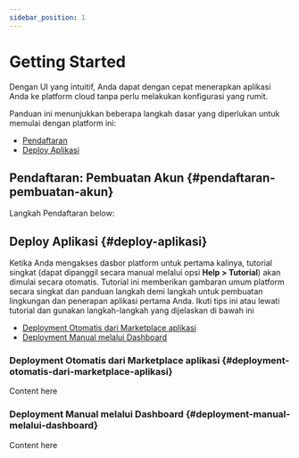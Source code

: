 ```yaml
---
sidebar_position: 1
---
```

# Getting Started
Dengan UI yang intuitif, Anda dapat dengan cepat menerapkan aplikasi Anda ke platform cloud tanpa perlu melakukan konfigurasi yang rumit.

Panduan ini menunjukkan beberapa langkah dasar yang diperlukan untuk memulai dengan platform ini:
- [Pendaftaran](#pendaftaran-pembuatan-akun)
- [Deploy Aplikasi](#deploy-aplikasi)

## Pendaftaran: Pembuatan Akun {#pendaftaran-pembuatan-akun}
Langkah Pendaftaran below:

## Deploy Aplikasi {#deploy-aplikasi}
Ketika Anda mengakses dasbor platform untuk pertama kalinya, tutorial singkat (dapat dipanggil secara manual melalui opsi **Help > Tutorial**) akan dimulai secara otomatis. Tutorial ini memberikan gambaran umum platform secara singkat dan panduan langkah demi langkah untuk pembuatan lingkungan dan penerapan aplikasi pertama Anda. Ikuti tips ini atau lewati tutorial dan gunakan langkah-langkah yang dijelaskan di bawah ini
- [Deployment Otomatis dari Marketplace aplikasi](#deployment-otomatis-dari-marketplace-aplikasi)
- [Deployment Manual melalui Dashboard](#deployment-manual-melalui-dashboard)

### Deployment Otomatis dari Marketplace aplikasi {#deployment-otomatis-dari-marketplace-aplikasi}
Content here

### Deployment Manual melalui Dashboard {#deployment-manual-melalui-dashboard}
Content here